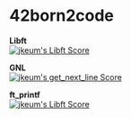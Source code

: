 # 42born2code

**Libft**<br>[![jkeum's Libft Score](https://badge42.herokuapp.com/api/project/jkeum/Libft)](https://github.com/JaeSeoKim/badge42)

**GNL**<br>[![jkeum's get_next_line Score](https://badge42.herokuapp.com/api/project/jkeum/get_next_line)](https://github.com/JaeSeoKim/badge42)

**ft_printf**<br>[![jkeum's Libft Score](https://badge42.herokuapp.com/api/project/jkeum/ft_printf)](https://github.com/JaeSeoKim/badge42)
